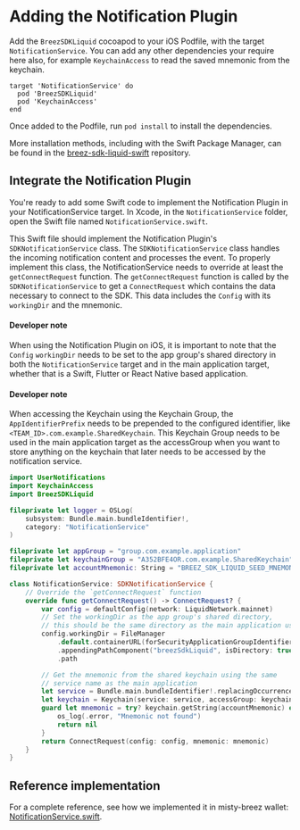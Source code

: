 # Adding the Notification Plugin

Add the `BreezSDKLiquid` cocoapod to your iOS Podfile, with the target `NotificationService`. You can add any other dependencies your require here also, for example `KeychainAccess` to read the saved mnemonic from the keychain.

```podfile
target 'NotificationService' do
  pod 'BreezSDKLiquid'
  pod 'KeychainAccess'
end
```

Once added to the Podfile, run `pod install` to install the dependencies.

More installation methods, including with the Swift Package Manager, can be found in the [breez-sdk-liquid-swift](https://github.com/breez/breez-sdk-liquid-swift/blob/main/README.md) repository.

## Integrate the Notification Plugin

You're ready to add some Swift code to implement the Notification Plugin in your NotificationService target. In Xcode, in the `NotificationService` folder, open the Swift file named `NotificationService.swift`.

This Swift file should implement the Notification Plugin's `SDKNotificationService` class. The `SDKNotificationService` class handles the incoming notification content and processes the event. To properly implement this class, the NotificationService needs to override at least the `getConnectRequest` function. The `getConnectRequest` function is called by the `SDKNotificationService` to get a `ConnectRequest` which contains the data necessary to connect to the SDK. This data includes the `Config` with its `workingDir` and the mnemonic.

<div class="warning">
<h4>Developer note</h4>
When using the Notification Plugin on iOS, it is important to note that the <code>Config</code> <code>workingDir</code> needs to be set to the app group's shared directory in both the <code>NotificationService</code> target and in the main application target, whether that is a Swift, Flutter or React Native based application.
</div>
<div class="warning">
<h4>Developer note</h4>
When accessing the Keychain using the Keychain Group, the <code>AppIdentifierPrefix</code> needs to be prepended to the configured identifier, like <code>&lt;TEAM_ID&gt;.com.example.SharedKeychain</code>. This Keychain Group needs to be used in the main application target as the accessGroup when you want to store anything on the keychain that later needs to be accessed by the notification service.
</div>

```swift
import UserNotifications
import KeychainAccess
import BreezSDKLiquid

fileprivate let logger = OSLog(
    subsystem: Bundle.main.bundleIdentifier!,
    category: "NotificationService"
)

fileprivate let appGroup = "group.com.example.application"
fileprivate let keychainGroup = "A352BFE4OR.com.example.SharedKeychain"
fileprivate let accountMnemonic: String = "BREEZ_SDK_LIQUID_SEED_MNEMONIC"

class NotificationService: SDKNotificationService {
    // Override the `getConnectRequest` function
    override func getConnectRequest() -> ConnectRequest? {
        var config = defaultConfig(network: LiquidNetwork.mainnet)
        // Set the workingDir as the app group's shared directory,
        // this should be the same directory as the main application uses
        config.workingDir = FileManager
            .default.containerURL(forSecurityApplicationGroupIdentifier: appGroup)!
            .appendingPathComponent("breezSdkLiquid", isDirectory: true)
            .path

        // Get the mnemonic from the shared keychain using the same 
        // service name as the main application
        let service = Bundle.main.bundleIdentifier!.replacingOccurrences(of: ".NotificationService", with: "")
        let keychain = Keychain(service: service, accessGroup: keychainGroup)
        guard let mnemonic = try? keychain.getString(accountMnemonic) else {
            os_log(.error, "Mnemonic not found")
            return nil
        }
        return ConnectRequest(config: config, mnemonic: mnemonic)
    }
}
```

## Reference implementation
For a complete reference, see how we implemented it in misty-breez wallet: [NotificationService.swift](https://github.com/breez/misty-breez/blob/main/ios/NotificationService/NotificationService.swift).